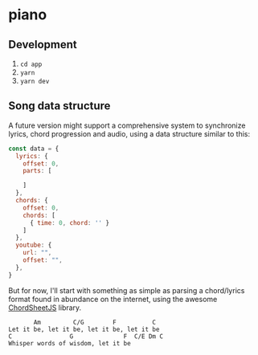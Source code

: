 # piano

## Development

1. `cd app`
2. `yarn`
3. `yarn dev`

## Song data structure

A future version might support a comprehensive system to synchronize lyrics, chord progression and audio, using a data structure similar to this:

```js
const data = {
  lyrics: {
    offset: 0,
    parts: [

    ]
  },
  chords: {
    offset: 0,
    chords: [
      { time: 0, chord: '' }
    ]
  },
  youtube: {
    url: "",
    offset: "",
  },
}
```

But for now, I'll start with something as simple as parsing a chord/lyrics format found in abundance on the internet, using the awesome [ChordSheetJS](https://github.com/martijnversluis/ChordSheetJS) library.

```
       Am         C/G        F          C
Let it be, let it be, let it be, let it be
C                G              F  C/E Dm C
Whisper words of wisdom, let it be
```